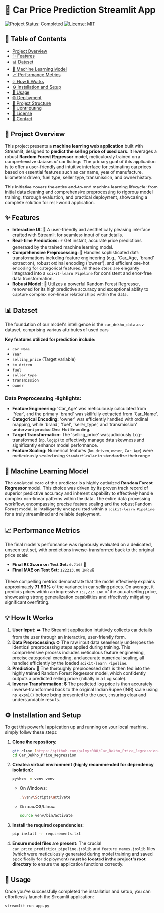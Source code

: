 # 🚗 Car Price Prediction Streamlit App

![Project Status: Completed](https://img.shields.io/badge/Status-Completed-brightgreen?style=for-the-badge)
[![License: MIT](https://img.shields.io/badge/License-MIT-yellow.svg?style=for-the-badge)](https://opensource.org/licenses/MIT)

## 📝 Table of Contents
- [Project Overview](#-project-overview)
- [✨ Features](#-features)
- [📊 Dataset](#-dataset)
- [🤖 Machine Learning Model](#-machine-learning-model)
- [📈 Performance Metrics](#-performance-metrics)
- [💡 How It Works](#-how-it-works)
- [⚙️ Installation and Setup](#-installation-and-setup)
- [🚀 Usage](#-usage)
- [🌐 Deployment](#-deployment)
- [📁 Project Structure](#-project-structure)
- [🤝 Contributing](#-contributing)
- [📄 License](#-license)
- [📧 Contact](#-contact)

## 🌟 Project Overview

This project presents a **machine learning web application** built with Streamlit, designed to **predict the selling price of used cars**. It leverages a robust **Random Forest Regressor** model, meticulously trained on a comprehensive dataset of car listings. The primary goal of this application is to offer a user-friendly and intuitive interface for estimating car prices based on essential features such as car name, year of manufacture, kilometers driven, fuel type, seller type, transmission, and owner history.

This initiative covers the entire end-to-end machine learning lifecycle: from initial data cleaning and comprehensive preprocessing to rigorous model training, thorough evaluation, and practical deployment, showcasing a complete solution for real-world application.

## ✨ Features

-   **Interactive UI:** 🤩 A user-friendly and aesthetically pleasing interface crafted with Streamlit for seamless input of car details.
-   **Real-time Predictions:** ⚡️ Get instant, accurate price predictions generated by the trained machine learning model.
-   **Comprehensive Preprocessing:** 🧹 Handles sophisticated data transformations including feature engineering (e.g., 'Car_Age', 'brand' extraction), robust ordinal encoding ('owner'), and efficient one-hot encoding for categorical features. All these steps are elegantly integrated into a `scikit-learn Pipeline` for consistent and error-free data transformation.
-   **Robust Model:** 💪 Utilizes a powerful Random Forest Regressor, renowned for its high predictive accuracy and exceptional ability to capture complex non-linear relationships within the data.

## 📊 Dataset

The foundation of our model's intelligence is the `car_dekho_data.csv` dataset, comprising various attributes of used cars.

**Key features utilized for prediction include:**
-   `Car_Name`
-   `Year`
-   `selling_price` (Target variable)
-   `km_driven`
-   `fuel`
-   `seller_type`
-   `transmission`
-   `owner`

### Data Preprocessing Highlights:
-   **Feature Engineering:** 'Car_Age' was meticulously calculated from 'Year', and the primary 'brand' was skillfully extracted from 'Car_Name'.
-   **Categorical Encoding:** 'owner' was efficiently handled with ordinal mapping, while 'brand', 'fuel', 'seller_type', and 'transmission' underwent precise One-Hot Encoding.
-   **Target Transformation:** The 'selling_price' was judiciously Log-transformed (`np.log1p`) to effectively manage data skewness and significantly enhance model performance.
-   **Feature Scaling:** Numerical features (`km_driven`, `owner`, `Car_Age`) were meticulously scaled using `StandardScaler` to standardize their range.

## 🤖 Machine Learning Model

The analytical core of this predictor is a highly optimized **Random Forest Regressor** model. This choice was driven by its proven track record of superior predictive accuracy and inherent capability to effectively handle complex non-linear patterns within the data. The entire data processing workflow, encompassing precise feature scaling and the robust Random Forest model, is intelligently encapsulated within a `scikit-learn Pipeline` for a truly streamlined and reliable deployment.

## 📈 Performance Metrics

The final model's performance was rigorously evaluated on a dedicated, unseen test set, with predictions inverse-transformed back to the original price scale:

-   **Final R2 Score on Test Set:** `0.7193` 🎯
-   **Final MAE on Test Set:** `122213.00 INR` 💰

These compelling metrics demonstrate that the model effectively explains approximately **71.93%** of the variance in car selling prices. On average, it predicts prices within an impressive `122,213 INR` of the actual selling price, showcasing strong generalization capabilities and effectively mitigating significant overfitting.

## 💡 How It Works

1.  **User Input:** ➡️ The Streamlit application intuitively collects car details from the user through an interactive, user-friendly form.
2.  **Data Preprocessing:** ⚙️ The raw input data seamlessly undergoes the identical preprocessing steps applied during training. This comprehensive process includes meticulous feature engineering, precise categorical encoding, and accurate numerical scaling, all handled efficiently by the loaded `scikit-learn Pipeline`.
3.  **Prediction:** 🧠 The thoroughly preprocessed data is then fed into the highly trained Random Forest Regressor model, which confidently outputs a predicted selling price (initially in a Log scale).
4.  **Inverse Transformation:** 💲 The predicted log price is then accurately inverse-transformed back to the original Indian Rupee (INR) scale using `np.expm1()` before being presented to the user, ensuring clear and understandable results.

## ⚙️ Installation and Setup

To get this powerful application up and running on your local machine, simply follow these steps:

1.  **Clone the repository:**
    ```bash
    git clone [https://github.com/palmyz000/Car_Dekho_Price_Regression.git](https://github.com/palmyz000/Car_Dekho_Price_Regression.git)
    cd Car_Dekho_Price_Regression
    ```

2.  **Create a virtual environment (highly recommended for dependency isolation):**
    ```bash
    python -m venv venv
    ```
    -   On Windows:
        ```bash
        .\venv\Scripts\activate
        ```
    -   On macOS/Linux:
        ```bash
        source venv/bin/activate
        ```

3.  **Install the required dependencies:**
    ```bash
    pip install -r requirements.txt
    ```

4.  **Ensure model files are present:**
    The crucial `car_price_prediction_pipeline.joblib` and `feature_names.joblib` files (which were meticulously generated during model training and saved specifically for deployment) **must be located in the project's root directory** to ensure the application functions correctly.

## 🚀 Usage

Once you've successfully completed the installation and setup, you can effortlessly launch the Streamlit application:

```bash
streamlit run app.py
